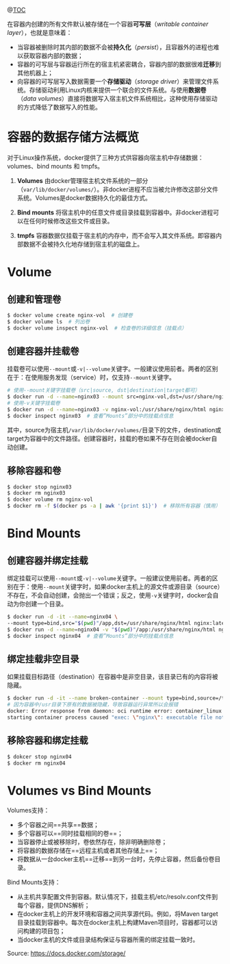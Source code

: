 ﻿@[TOC](docker容器数据的持久化)

在容器内创建的所有文件默认被存储在一个容器**可写层**（*writable container layer*），也就是意味着：
-	当容器被删除时其内部的数据不会被**持久化**（*persist*），且容器外的进程也难以获取容器内部的数据；
-	容器的可写层与容器运行所在的宿主机紧密耦合，容器内部的数据很难**迁移**到其他机器上；
-	向容器的可写层写入数据需要一个**存储驱动**（*storage driver*）来管理文件系统。存储驱动利用Linux内核来提供一个联合的文件系统。与使用**数据卷**（*data volumes*）直接将数据写入宿主机文件系统相比，这种使用存储驱动的方式降低了数据写入的性能。

# 容器的数据存储方法概览
对于Linux操作系统，docker提供了三种方式供容器向宿主机中存储数据：volumes、bind mounts 和 tmpfs。

 1. **Volumes**
由docker管理宿主机文件系统的一部分（`var/lib/docker/volumes/`）。非docker进程不应当被允许修改这部分文件系统。Volumes是docker数据持久化的最佳方式。

 2. **Bind mounts**
将宿主机中的任意文件或目录挂载到容器中。非docker进程可以在任何时候修改这些文件或目录。

3. **tmpfs**
容器数据仅挂载于宿主机的内存中，而不会写入其文件系统。即容器内部数据不会被持久化地存储到宿主机的磁盘上。
 
# Volume
## 创建和管理卷

```bash
$ docker volume create nginx-vol  # 创建卷
$ docker volume ls  # 列出卷
$ docker volume inspect nginx-vol  # 检查卷的详细信息（挂载点）
```

## 创建容器并挂载卷
挂载卷可以使用`--mount`或`-v|--volume`关键字。一般建议使用前者。两者的区别在于：在使用服务发现（service）时，仅支持`--mount`关键字。

```bash
# 使用--mount关键字挂载卷（src|source, dst|destination|target都可）
$ docker run -d --name=nginx03 --mount src=nginx-vol,dst=/usr/share/nginx/html nginx:latest
# 使用-v关键字挂载卷
$ docker run -d --name=nginx03 -v nginx-vol:/usr/share/nginx/html nginx:latest
$ docker inspect nginx03  # 查看”Mounts”部分中的挂载点信息
```

其中，source为宿主机`/var/lib/docker/volumes/`目录下的文件，destination或target为容器中的文件路径。创建容器时，挂载的卷如果不存在则会被docker自动创建。

## 移除容器和卷
```bash
$ docker stop nginx03
$ docker rm nginx03
$ docker volume rm nginx-vol
$ docker rm -f $(docker ps -a | awk '{print $1}')  # 移除所有容器（慎用）
```

# Bind Mounts
## 创建容器并绑定挂载
绑定挂载可以使用`--mount`或`-v|--volume`关键字。一般建议使用前者。两者的区别在于：使用`--mount`关键字时，如果docker主机上的源文件或源目录（source）不存在，不会自动创建，会抛出一个错误；反之，使用`-v`关键字时，docker会自动为你创建一个目录。

```bash
$ docker run -d -it --name=nginx04 \
--mount type=bind,src="$(pwd)"/app,dst=/usr/share/nginx/html nginx:latest
$ docker run -d --name=nginx04 -v "$(pwd)"/app:/usr/share/nginx/html nginx:latest
$ docker inspect nginx04  # 查看”Mounts”部分中的挂载点信息
```

## 绑定挂载非空目录
如果挂载目标路径（destination）在容器中是非空目录，该目录已有的内容将被隐藏。

```bash
$ docker run -d -it --name broken-container --mount type=bind,source=/tmp,target=/usr nginx:latest
# 因为容器中/usr目录下原有的数据被隐藏，导致容器运行异常所以会报错
docker: Error response from daemon: oci runtime error: container_linux.go:262:
starting container process caused "exec: \"nginx\": executable file not found in $PATH".
```

## 移除容器和绑定挂载

```bash
$ dokcer stop nginx04
$ docker rm nginx04
```

# Volumes vs Bind Mounts
Volumes支持：
-	多个容器之间==共享==数据；
-	多个容器可以==同时挂载相同的卷==；
-	当容器停止或被移除时，卷依然存在，除非明确删除卷；
-	将容器的数据存储在==远程主机或者其他存储上==；
-	将数据从一台docker主机==迁移==到另一台时，先停止容器，然后备份卷目录。

Bind Mounts支持：
-	从主机共享配置文件到容器。默认情况下，挂载主机/etc/resolv.conf文件到每个容器，提供DNS解析；
-	在docker主机上的开发环境和容器之间共享源代码。例如，将Maven target目录挂载到容器中。每次在docker主机上构建Maven项目时，容器都可以访问构建的项目包；
-	当docker主机的文件或目录结构保证与容器所需的绑定挂载一致时。


Source: https://docs.docker.com/storage/
